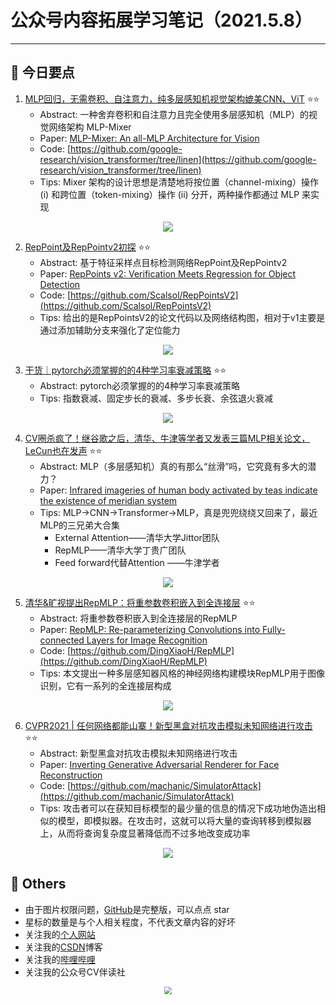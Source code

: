 # 公众号内容拓展学习笔记（2021.5.8）

------



## :paperclip:  今日要点

1. [MLP回归，无需卷积、自注意力，纯多层感知机视觉架构媲美CNN、ViT](https://mp.weixin.qq.com/s/gK6OHqH5zEWKVPGGfJBVxg)         :star::star:
   - Abstract: 一种舍弃卷积和自注意力且完全使用多层感知机（MLP）的视觉网络架构 MLP-Mixer 
   - Paper: [MLP-Mixer: An all-MLP Architecture for Vision](https://arxiv.org/pdf/2105.01601.pdf)
   - Code: [https://github.com/google-research/vision_transformer/tree/linen](https://github.com/google-research/vision_transformer/tree/linen)
   - Tips: Mixer 架构的设计思想是清楚地将按位置（channel-mixing）操作 (i) 和跨位置（token-mixing）操作 (ii) 分开，两种操作都通过 MLP 来实现

<div align=center><img src="https://mmbiz.qpic.cn/mmbiz_jpg/KmXPKA19gW9ePbz8uFT0UPiad6mAibvZolcywxibZMrWWzunHYPt5bjKw9PH9EpzsVZ1J2hoSjtlTU1f5zCpOIaQw/640?wx_fmt=jpeg&tp=webp&wxfrom=5&wx_lazy=1&wx_co=1" style='zoom:100%'>
</div>

2. [RepPoint及RepPointv2初探](https://mp.weixin.qq.com/s/UCTvSgqGVba4ym-f7Nr02A)       :star::star:
   - Abstract: 基于特征采样点目标检测网络RepPoint及RepPointv2
   - Paper: [RepPoints v2: Verification Meets Regression for Object Detection](https://arxiv.org/pdf/2007.08508.pdf)
   - Code: [https://github.com/Scalsol/RepPointsV2](https://github.com/Scalsol/RepPointsV2)
   - Tips: 给出的是RepPointsV2的论文代码以及网络结构图，相对于v1主要是通过添加辅助分支来强化了定位能力

<div align=center><img src="https://mmbiz.qpic.cn/mmbiz_png/SdQCib1UzF3ugnSAYPGGt7knCUicHJk459s166y8R8LFPrzOKia64OBoBmaTaT6zw6iazMLblvxicvjaO0g7GexLHIg/640?wx_fmt=png&tp=webp&wxfrom=5&wx_lazy=1&wx_co=1" style='zoom:100%'>
</div>


3. [干货｜pytorch必须掌握的的4种学习率衰减策略](https://mp.weixin.qq.com/s/N_mzevDeBE4Er-Ncj7gsRQ)       :star::star:
   - Abstract: pytorch必须掌握的的4种学习率衰减策略
   - Tips: 指数衰减、固定步长的衰减、多步长衰、余弦退火衰减
<div align=center><img src="https://mmbiz.qpic.cn/sz_mmbiz_png/gYUsOT36vfo7NFWmf8QBM9BzaxzibhWa2xpVbXiaiaZyaKYibCRStkpu5ibAhPSJPf8g6ckp34fYWyXezpRNfcXiblzA/640?wx_fmt=png&tp=webp&wxfrom=5&wx_lazy=1&wx_co=1" style='zoom:100%'>
</div>

4. [CV圈杀疯了！继谷歌之后，清华、牛津等学者又发表三篇MLP相关论文，LeCun也在发声](https://mp.weixin.qq.com/s/MU4j1ORGa8fJu5J8LZkWug)       :star::star:
   - Abstract: MLP（多层感知机）真的有那么“丝滑”吗，它究竟有多大的潜力？
   - Paper: [Infrared imageries of human body activated by teas indicate the existence of meridian system ](https://journal.hep.com.cn/qb/EN/article/downloadArticleFile.do?attachType=PDF&id=29259)
   - Tips: MLP->CNN->Transformer->MLP，真是兜兜绕绕又回来了，最近MLP的三兄弟大合集
     - External Attention——清华大学Jittor团队
     - RepMLP——清华大学丁贵广团队
     - Feed forward代替Attention ——牛津学者

<div align=center><img src="https://mmbiz.qpic.cn/mmbiz_jpg/Z8w2ExrFgDyGqhgclsib6vOYYHiaqKZwbYPiatfHyDA5WTP0rXtB0PVSQQs0FzdVVB9WhjdwzdvNgZ3VK6WmEQj6g/640?wx_fmt=jpeg&tp=webp&wxfrom=5&wx_lazy=1&wx_co=1" style='zoom:100%'>
</div>

5. [清华&旷视提出RepMLP：将重参数卷积嵌入到全连接层](https://mp.weixin.qq.com/s/DfQoKLl7blbhr07nYdLm0Q)       :star::star:
   - Abstract: 将重参数卷积嵌入到全连接层的RepMLP
   - Paper: [RepMLP: Re-parameterizing Convolutions into Fully-connected Layers for Image Recognition](https://arxiv.org/abs/2105.01883 )
   - Code: [https://github.com/DingXiaoH/RepMLP](https://github.com/DingXiaoH/RepMLP)
   - Tips: 本文提出一种多层感知器风格的神经网络构建模块RepMLP用于图像识别，它有一系列的全连接层构成

<div align=center><img src="https://mmbiz.qpic.cn/mmbiz_png/VvkhdVVVIDia19rHySo0WSnWCfQf5iaDOg0JENFPSaSE2xuYCGAmMGFysgNWODDde0UYibjbUByJFEMuVaJS8DduA/640?wx_fmt=png&tp=webp&wxfrom=5&wx_lazy=1&wx_co=1" style='zoom:100%'>
</div>

6. [CVPR2021 | 任何网络都能山寨！新型黑盒对抗攻击模拟未知网络进行攻击](https://mp.weixin.qq.com/s/8EBqX8fhK2rW5FLx2qh1UQ)       :star::star:
   - Abstract: 新型黑盒对抗攻击模拟未知网络进行攻击
   - Paper: [Inverting Generative Adversarial Renderer for Face Reconstruction](https://arxiv.org/abs/2009.00960)
   - Code: [https://github.com/machanic/SimulatorAttack](https://github.com/machanic/SimulatorAttack)
   - Tips:  攻击者可以在获知目标模型的最少量的信息的情况下成功地伪造出相似的模型，即模拟器。在攻击时，这就可以将大量的查询转移到模拟器上，从而将查询复杂度显著降低而不过多地改变成功率

<div align=center><img src="https://mmbiz.qpic.cn/mmbiz_png/KmXPKA19gW9ePbz8uFT0UPiad6mAibvZolccLAUcK1NZAJkhrVT3OIr7ia7ZfxSE1WpGrXITuWqsCA8sSOYjTvXTw/640?wx_fmt=png&tp=webp&wxfrom=5&wx_lazy=1&wx_co=1" style='zoom:100%'>
</div>


## :paperclip:  Others

- 由于图片权限问题，[GitHub](https://github.com/xiaoxuebajie/dairly_learning)是完整版，可以点点 star
- 星标的数量是与个人相关程度，不代表文章内容的好坏
- 关注我的[个人网站](http://www.cvbds.cn/)
- 关注我的[CSDN](https://blog.csdn.net/xiaoxuebajie)博客
- 关注我的[哔哩哔哩](https://space.bilibili.com/424394389)
- 关注我的公众号CV伴读社

<div align=center><img src="https://img-blog.csdnimg.cn/202005031406335.jpg" style='zoom:80%'>
</div>